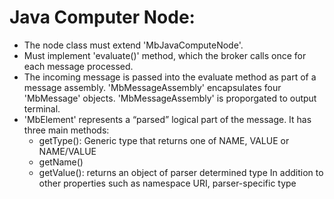 Java Computer Node:
===================

* The node class must extend 'MbJavaComputeNode'.
* Must implement 'evaluate()' method, which the broker calls once for each message processed.
* The incoming message is passed into the evaluate method as part of a message assembly. 'MbMessageAssembly' encapsulates four 'MbMessage' objects.  'MbMessageAssembly' is proporgated to output terminal.
* 'MbElement' represents a “parsed” logical part of the message.  It has three main methods: 
	- getType(): Generic type that returns one of NAME, VALUE or NAME/VALUE
	- getName()
	- getValue(): returns an object of parser determined type
	In addition to other properties such as namespace URI, parser-specific type

